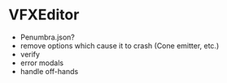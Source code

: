 # VFXEditor

- Penumbra.json?
- remove options which cause it to crash (Cone emitter, etc.)
- verify
- error modals
- handle off-hands